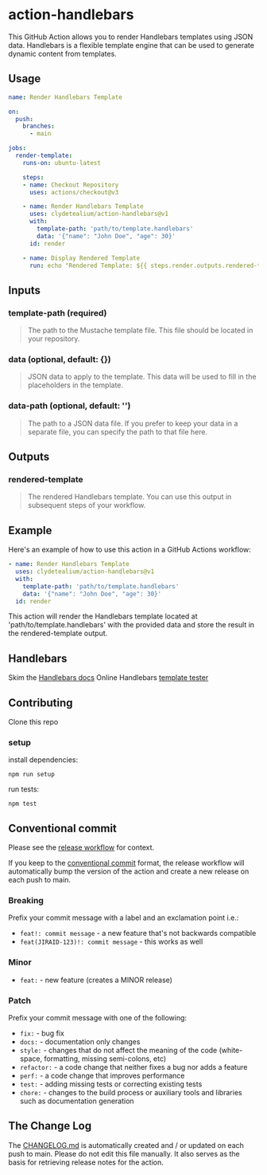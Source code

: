 # action-handlebars
This GitHub Action allows you to render Handlebars templates using JSON data. Handlebars is a flexible template engine that can be used to generate dynamic content from templates.

## Usage

```yaml
name: Render Handlebars Template

on:
  push:
    branches:
      - main

jobs:
  render-template:
    runs-on: ubuntu-latest

    steps:
    - name: Checkout Repository
      uses: actions/checkout@v3

    - name: Render Handlebars Template
      uses: clydetealium/action-handlebars@v1
      with:
        template-path: 'path/to/template.handlebars'
        data: '{"name": "John Doe", "age": 30}'
      id: render

    - name: Display Rendered Template
      run: echo "Rendered Template: ${{ steps.render.outputs.rendered-template }}"
```

## Inputs

### template-path (required)
> The path to the Mustache template file. This file should be located in your repository.

### data (optional, default: {})
> JSON data to apply to the template. This data will be used to fill in the placeholders in the template.

### data-path (optional, default: '')
> The path to a JSON data file. If you prefer to keep your data in a separate file, you can specify the path to that file here.

## Outputs
### rendered-template
> The rendered Handlebars template. You can use this output in subsequent steps of your workflow.

## Example
Here's an example of how to use this action in a GitHub Actions workflow:

```yaml
- name: Render Handlebars Template
  uses: clydetealium/action-handlebars@v1
  with:
    template-path: 'path/to/template.handlebars'
    data: '{"name": "John Doe", "age": 30}'
  id: render
```
This action will render the Handlebars template located at 'path/to/template.handlebars' with the provided data and store the result in the rendered-template output.

## Handlebars
Skim the [Handlebars docs](https://handlebarsjs.com/)
Online Handlebars [template tester](https://handlebarsjs.com/playground/)

## Contributing
Clone this repo

### setup
install dependencies: 
```
npm run setup
```

run tests:
```
npm test
```

## Conventional commit
Please see the [release workflow](./.github/workflows/release.yml) for context.

If you keep to the [conventional commit](https://www.conventionalcommits.org/en/v1.0.0/) format, the release workflow will automatically bump the version of the action and create a new release on each push to main.

### Breaking
Prefix your commit message with a label and an exclamation point i.e.:
- `feat!: commit message` - a new feature that's not backwards compatible
- `feat(JIRAID-123)!: commit message` - this works as well

### Minor
- `feat:` - new feature (creates a MINOR release)

### Patch
Prefix your commit message with one of the following:
- `fix:` - bug fix
- `docs:` - documentation only changes
- `style:` - changes that do not affect the meaning of the code (white-space, formatting, missing semi-colons, etc)
- `refactor:` - a code change that neither fixes a bug nor adds a feature
- `perf:` - a code change that improves performance
- `test:` - adding missing tests or correcting existing tests
- `chore:` - changes to the build process or auxiliary tools and libraries such as documentation generation

## The Change Log
The [CHANGELOG.md](./CHANGELOG.md) is automatically created and / or updated on each push to main.  Please do not edit this file manually. It also serves as the basis for retrieving release notes for the action.